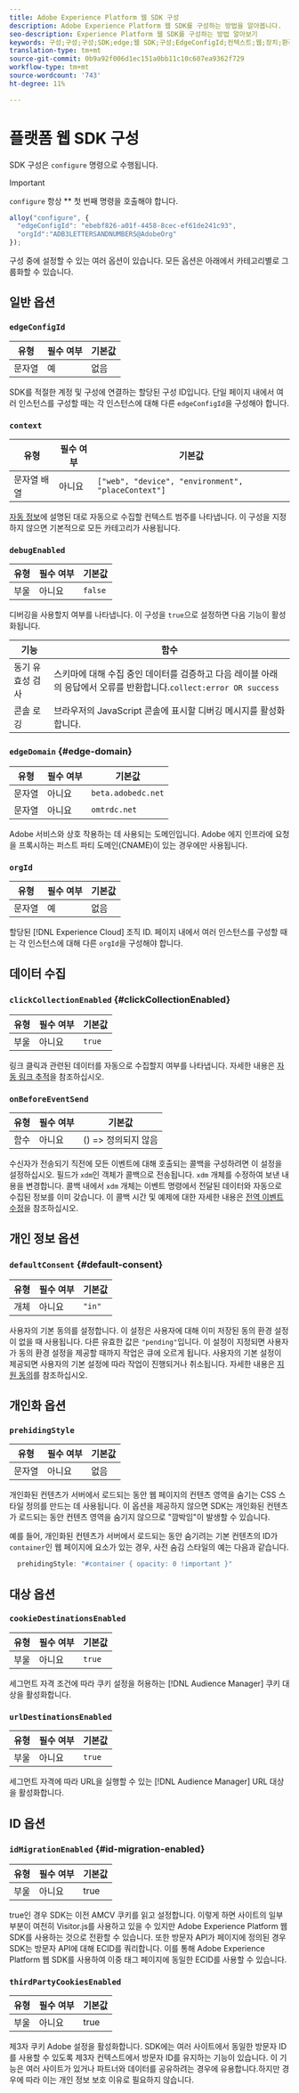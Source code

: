 ```yaml
---
title: Adobe Experience Platform 웹 SDK 구성
description: Adobe Experience Platform 웹 SDK를 구성하는 방법을 알아봅니다.
seo-description: Experience Platform 웹 SDK를 구성하는 방법 알아보기
keywords: 구성;구성;구성;SDK;edge;웹 SDK;구성;EdgeConfigId;컨텍스트;웹;장치;환경;placeContext;debugEnabled;edgeDomain;orgId;clickCollectionEnabled;onBeforeEventSend;defaultConceptions;웹 sdk 설정;prehingStyle;cookieEnabled;urlEnabled;urlEnabled DestinationsEnabled;idMigrationEnabled;thirdPartyCookiesEnabled;
translation-type: tm+mt
source-git-commit: 0b9a92f006d1ec151a0bb11c10c607ea9362f729
workflow-type: tm+mt
source-wordcount: '743'
ht-degree: 11%

---
```



# 플랫폼 웹 SDK 구성

SDK 구성은 `configure` 명령으로 수행됩니다.

>[!IMPORTANT]
>
>`configure` 항상  ** 첫 번째 명령을 호출해야 합니다.

```javascript
alloy("configure", {
  "edgeConfigId": "ebebf826-a01f-4458-8cec-ef61de241c93",
  "orgId":"ADB3LETTERSANDNUMBERS@AdobeOrg"
});
```

구성 중에 설정할 수 있는 여러 옵션이 있습니다. 모든 옵션은 아래에서 카테고리별로 그룹화할 수 있습니다.

## 일반 옵션

### `edgeConfigId`

| **유형** | **필수 여부** | **기본값** |
| -------- | ------------ | ----------------- |
| 문자열 | 예 | 없음 |

SDK를 적절한 계정 및 구성에 연결하는 할당된 구성 ID입니다.  단일 페이지 내에서 여러 인스턴스를 구성할 때는 각 인스턴스에 대해 다른 `edgeConfigId`을 구성해야 합니다.

### `context`

| **유형** | **필수 여부** | **기본값** |
| ---------------- | ------------ | -------------------------------------------------- |
| 문자열 배열 | 아니요 | `["web", "device", "environment", "placeContext"]` |

[자동 정보](../data-collection/automatic-information.md)에 설명된 대로 자동으로 수집할 컨텍스트 범주를 나타냅니다.  이 구성을 지정하지 않으면 기본적으로 모든 카테고리가 사용됩니다.

### `debugEnabled`

| **유형** | **필수 여부** | **기본값** |
| -------- | ------------ | ----------------- |
| 부울 | 아니요 | `false` |

디버깅을 사용할지 여부를 나타냅니다. 이 구성을 `true`으로 설정하면 다음 기능이 활성화됩니다.

| **기능** | **함수** |
| ---------------------- | ------------------ |
| 동기 유효성 검사 | 스키마에 대해 수집 중인 데이터를 검증하고 다음 레이블 아래의 응답에서 오류를 반환합니다.`collect:error OR success` |
| 콘솔 로깅 | 브라우저의 JavaScript 콘솔에 표시할 디버깅 메시지를 활성화합니다. |

### `edgeDomain` {#edge-domain}

| **유형** | **필수 여부** | **기본값** |
| -------- | ------------ | ------------------ |
| 문자열 | 아니요 | `beta.adobedc.net` |
| 문자열 | 아니요 | `omtrdc.net` |

Adobe 서비스와 상호 작용하는 데 사용되는 도메인입니다. Adobe 에지 인프라에 요청을 프록시하는 퍼스트 파티 도메인(CNAME)이 있는 경우에만 사용됩니다.

### `orgId`

| **유형** | **필수 여부** | **기본값** |
| -------- | ------------ | ----------------- |
| 문자열 | 예 | 없음 |

할당된 [!DNL Experience Cloud] 조직 ID.  페이지 내에서 여러 인스턴스를 구성할 때는 각 인스턴스에 대해 다른 `orgId`을 구성해야 합니다.

## 데이터 수집

### `clickCollectionEnabled` {#clickCollectionEnabled}

| **유형** | **필수 여부** | **기본값** |
| -------- | ------------ | ----------------- |
| 부울 | 아니요 | `true` |

링크 클릭과 관련된 데이터를 자동으로 수집할지 여부를 나타냅니다. 자세한 내용은 [자동 링크 추적](../data-collection/track-links.md#automaticLinkTracking)을 참조하십시오.

### `onBeforeEventSend`

| **유형** | **필수 여부** | **기본값** |
| -------- | ------------ | ----------------- |
| 함수 | 아니요 | () => 정의되지 않음 |

수신자가 전송되기 직전에 모든 이벤트에 대해 호출되는 콜백을 구성하려면 이 설정을 설정하십시오.  필드가 `xdm`인 객체가 콜백으로 전송됩니다.  `xdm` 개체를 수정하여 보낸 내용을 변경합니다.  콜백 내에서 `xdm` 개체는 이벤트 명령에서 전달된 데이터와 자동으로 수집된 정보를 이미 갖습니다. 이 콜백 시간 및 예제에 대한 자세한 내용은 [전역 이벤트 수정](tracking-events.md#modifying-events-globally)을 참조하십시오.

## 개인 정보 옵션

### `defaultConsent` {#default-consent}

| **유형** | **필수 여부** | **기본값** |
| -------- | ------------ | ----------------- |
| 개체 | 아니요 | `"in"` |

사용자의 기본 동의를 설정합니다. 이 설정은 사용자에 대해 이미 저장된 동의 환경 설정이 없을 때 사용됩니다. 다른 유효한 값은 `"pending"`입니다. 이 설정이 지정되면 사용자가 동의 환경 설정을 제공할 때까지 작업은 큐에 오르게 됩니다. 사용자의 기본 설정이 제공되면 사용자의 기본 설정에 따라 작업이 진행되거나 취소됩니다. 자세한 내용은 [지원 동의](../consent/supporting-consent.md)를 참조하십시오.

## 개인화 옵션

### `prehidingStyle`

| **유형** | **필수 여부** | **기본값** |
| -------- | ------------ | ----------------- |
| 문자열 | 아니요 | 없음 |

개인화된 컨텐츠가 서버에서 로드되는 동안 웹 페이지의 컨텐츠 영역을 숨기는 CSS 스타일 정의를 만드는 데 사용됩니다. 이 옵션을 제공하지 않으면 SDK는 개인화된 컨텐츠가 로드되는 동안 컨텐츠 영역을 숨기지 않으므로 &quot;깜박임&quot;이 발생할 수 있습니다.

예를 들어, 개인화된 컨텐츠가 서버에서 로드되는 동안 숨기려는 기본 컨텐츠의 ID가 `container`인 웹 페이지에 요소가 있는 경우, 사전 숨김 스타일의 예는 다음과 같습니다.

```javascript
  prehidingStyle: "#container { opacity: 0 !important }"
```

## 대상 옵션

### `cookieDestinationsEnabled`

| **유형** | **필수 여부** | **기본값** |
| -------- | ------------ | ----------------- |
| 부울 | 아니요 | `true` |

세그먼트 자격 조건에 따라 쿠키 설정을 허용하는 [!DNL Audience Manager] 쿠키 대상을 활성화합니다.

### `urlDestinationsEnabled`

| **유형** | **필수 여부** | **기본값** |
| -------- | ------------ | ----------------- |
| 부울 | 아니요 | `true` |

세그먼트 자격에 따라 URL을 실행할 수 있는 [!DNL Audience Manager] URL 대상을 활성화합니다.

## ID 옵션

### `idMigrationEnabled` {#id-migration-enabled}

| **유형** | **필수 여부** | **기본값** |
| -------- | ------------ | ----------------- |
| 부울 | 아니요 | true |

true인 경우 SDK는 이전 AMCV 쿠키를 읽고 설정합니다. 이렇게 하면 사이트의 일부 부분이 여전히 Visitor.js를 사용하고 있을 수 있지만 Adobe Experience Platform 웹 SDK를 사용하는 것으로 전환할 수 있습니다. 또한 방문자 API가 페이지에 정의된 경우 SDK는 방문자 API에 대해 ECID를 쿼리합니다. 이를 통해 Adobe Experience Platform 웹 SDK를 사용하여 이중 태그 페이지에 동일한 ECID를 사용할 수 있습니다.

### `thirdPartyCookiesEnabled`

| **유형** | **필수 여부** | **기본값** |
| -------- | ------------ | ----------------- |
| 부울 | 아니요 | true |

제3자 쿠키 Adobe 설정을 활성화합니다. SDK에는 여러 사이트에서 동일한 방문자 ID를 사용할 수 있도록 제3자 컨텍스트에서 방문자 ID를 유지하는 기능이 있습니다. 이 기능은 여러 사이트가 있거나 파트너와 데이터를 공유하려는 경우에 유용합니다.하지만 경우에 따라 이는 개인 정보 보호 이유로 필요하지 않습니다.
